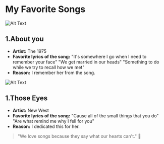 # My Favorite Songs

![Alt Text]([[URL/to/image.jpg](https://artwork.anghcdn.co/webp/?id=171111837&size=320)](https://i.ytimg.com/vi/EdmpLGERRvQ/hq720.jpg?sqp=-oaymwEhCK4FEIIDSFryq4qpAxMIARUAAAAAGAElAADIQj0AgKJD&rs=AOn4CLDA0KxJBGeArxjmUwQ7klkwtJ_VcA))
## 1.About you
- **Artist:** The 1975
- **Favorite lyrics of the song:** "It's somewhere I go when I need to remember your face"
                                   "We get married in our heads"
                                   "Something to do while we try to recall how we met"
- **Reason:** I remember her from the song.

![Alt Text](https://cdn-images.dzcdn.net/images/cover/3d3e1ed0fe023d4b00fae4c1d57f0948/1900x1900-000000-80-0-0.jpg)
## 1.Those Eyes
- **Artist:** New West
- **Favorite lyrics of the song:** "Cause all of the small things that you do"
                                    "Are what remind me why I fell for you"
- **Reason:** I dedicated this for her.

> "We love songs because they say what our hearts can't." 🎵

